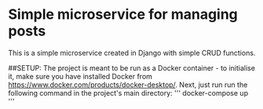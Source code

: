 # Simple microservice for managing posts
 
This is a simple microservice created in Django with simple CRUD functions.

##SETUP:
The project is meant to be run as a Docker container - to initialise it, make sure you have installed Docker from https://www.docker.com/products/docker-desktop/. Next, just run run the following command in the project's main directory: 
'''
docker-compose up
'''

